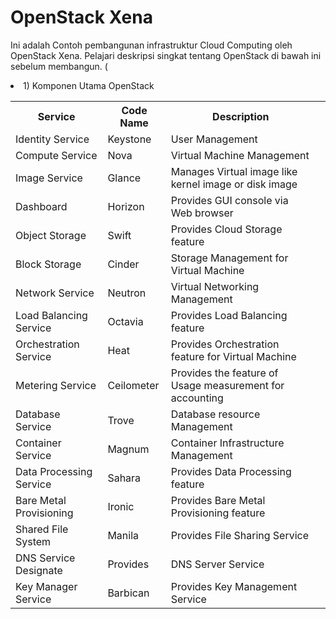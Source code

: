 # OpenStack Xena
Ini adalah Contoh pembangunan infrastruktur Cloud Computing oleh OpenStack Xena. Pelajari deskripsi singkat tentang OpenStack di bawah ini sebelum membangun. (

 <li> 1) Komponen Utama OpenStack</li>

<table align="center">
 <tr> 
    <th>Service</th> <th>Code Name</th> <th>Description</th>
 </tr> 
 <tr>
   <td>Identity Service</td>	
   <td>Keystone</td>	
   <td>User Management</td>
 </tr>
 <tr>
   <td>Compute Service</td>	
   <td>Nova</td>	
   <td>Virtual Machine Management</td>
 </tr>
 <tr>
   <td>Image Service</td>	
   <td>Glance</td>	
   <td>Manages Virtual image like kernel image or disk image</td>
 </tr>
 <tr>
   <td>Dashboard</td>	
   <td>Horizon</td>	
   <td>Provides GUI console via Web browser</td>
 </tr>
 <tr>
  <td>Object Storage</td>	
  <td>Swift</td>	
  <td>Provides Cloud Storage feature</td>
 <tr>
 <tr>
  <td>Block Storage</td>	
  <td>Cinder</td>	
  <td>Storage Management for Virtual Machine</td>
 </tr>
 <tr><td>Network Service</td>	
  <td>Neutron</td>	
  <td>Virtual Networking Management</td>
 </tr>
 <tr>
  <td>Load Balancing Service</td>	<td>Octavia</td>	<td>Provides Load Balancing feature</td>
 </tr>
 
 <tr><td>Orchestration Service</td>	<td>Heat</td>	<td>Provides Orchestration feature for Virtual Machine</td></tr>
 
 <tr><td>Metering Service</td>	<td>Ceilometer</td>	<td>Provides the feature of Usage measurement for accounting</td></tr>
 
 <tr><td>Database Service</td>	<td>Trove</td>	<td>Database resource Management</td></tr>
 
 <tr><td>Container Service</td>	<td>Magnum</td>	<td>Container Infrastructure Management</td></tr>
 
 <tr><td>Data Processing Service</td>	<td>Sahara</td>	<td>Provides Data Processing feature</td></tr>
 
 <tr><td>Bare Metal Provisioning</td>	<td>Ironic</td>	<td>Provides Bare Metal Provisioning feature</td></tr>
 
 <tr><td>Shared File System</td>	<td>Manila</td>	<td>Provides File Sharing Service</td></tr>
 
 <tr><td>DNS Service	Designate</td>	<td>Provides</td> <td>DNS Server Service</td></tr>
 
 <tr><td>Key Manager Service</td>	<td>Barbican</td>	<td>Provides Key Management Service<td></tr>
 
 </table>
